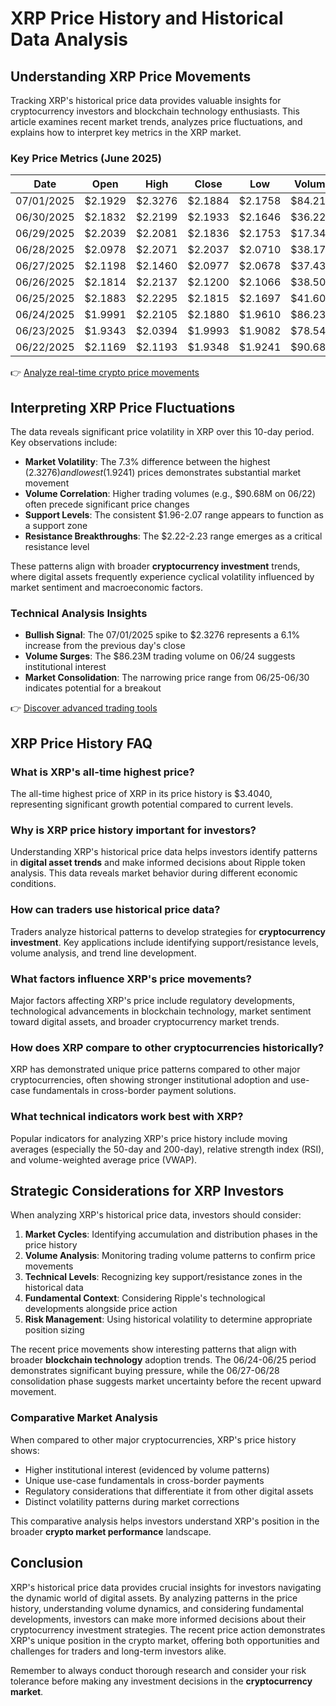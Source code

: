 # XRP Price History and Historical Data Analysis

## Understanding XRP Price Movements

Tracking XRP's historical price data provides valuable insights for cryptocurrency investors and blockchain technology enthusiasts. This article examines recent market trends, analyzes price fluctuations, and explains how to interpret key metrics in the XRP market.

### Key Price Metrics (June 2025)

| Date | Open | High | Close | Low | Volume |
| --- | --- | --- | --- | --- | --- |
| 07/01/2025 | $2.1929 | $2.3276 | $2.1884 | $2.1758 | $84.21M |
| 06/30/2025 | $2.1832 | $2.2199 | $2.1933 | $2.1646 | $36.22M |
| 06/29/2025 | $2.2039 | $2.2081 | $2.1836 | $2.1753 | $17.34M |
| 06/28/2025 | $2.0978 | $2.2071 | $2.2037 | $2.0710 | $38.17M |
| 06/27/2025 | $2.1198 | $2.1460 | $2.0977 | $2.0678 | $37.43M |
| 06/26/2025 | $2.1814 | $2.2137 | $2.1200 | $2.1066 | $38.50M |
| 06/25/2025 | $2.1883 | $2.2295 | $2.1815 | $2.1697 | $41.60M |
| 06/24/2025 | $1.9991 | $2.2105 | $2.1880 | $1.9610 | $86.23M |
| 06/23/2025 | $1.9343 | $2.0394 | $1.9993 | $1.9082 | $78.54M |
| 06/22/2025 | $2.1169 | $2.1193 | $1.9348 | $1.9241 | $90.68M |

👉 [Analyze real-time crypto price movements](https://bit.ly/okx-bonus)

## Interpreting XRP Price Fluctuations

The data reveals significant price volatility in XRP over this 10-day period. Key observations include:

- **Market Volatility**: The 7.3% difference between the highest ($2.3276) and lowest ($1.9241) prices demonstrates substantial market movement
- **Volume Correlation**: Higher trading volumes (e.g., $90.68M on 06/22) often precede significant price changes
- **Support Levels**: The consistent $1.96-2.07 range appears to function as a support zone
- **Resistance Breakthroughs**: The $2.22-2.23 range emerges as a critical resistance level

These patterns align with broader **cryptocurrency investment** trends, where digital assets frequently experience cyclical volatility influenced by market sentiment and macroeconomic factors.

### Technical Analysis Insights

- **Bullish Signal**: The 07/01/2025 spike to $2.3276 represents a 6.1% increase from the previous day's close
- **Volume Surges**: The $86.23M trading volume on 06/24 suggests institutional interest
- **Market Consolidation**: The narrowing price range from 06/25-06/30 indicates potential for a breakout

👉 [Discover advanced trading tools](https://bit.ly/okx-bonus)

## XRP Price History FAQ

### What is XRP's all-time highest price?

The all-time highest price of XRP in its price history is $3.4040, representing significant growth potential compared to current levels.

### Why is XRP price history important for investors?

Understanding XRP's historical price data helps investors identify patterns in **digital asset trends** and make informed decisions about Ripple token analysis. This data reveals market behavior during different economic conditions.

### How can traders use historical price data?

Traders analyze historical patterns to develop strategies for **cryptocurrency investment**. Key applications include identifying support/resistance levels, volume analysis, and trend line development.

### What factors influence XRP's price movements?

Major factors affecting XRP's price include regulatory developments, technological advancements in blockchain technology, market sentiment toward digital assets, and broader cryptocurrency market trends.

### How does XRP compare to other cryptocurrencies historically?

XRP has demonstrated unique price patterns compared to other major cryptocurrencies, often showing stronger institutional adoption and use-case fundamentals in cross-border payment solutions.

### What technical indicators work best with XRP?

Popular indicators for analyzing XRP's price history include moving averages (especially the 50-day and 200-day), relative strength index (RSI), and volume-weighted average price (VWAP).

## Strategic Considerations for XRP Investors

When analyzing XRP's historical price data, investors should consider:

1. **Market Cycles**: Identifying accumulation and distribution phases in the price history
2. **Volume Analysis**: Monitoring trading volume patterns to confirm price movements
3. **Technical Levels**: Recognizing key support/resistance zones in the historical data
4. **Fundamental Context**: Considering Ripple's technological developments alongside price action
5. **Risk Management**: Using historical volatility to determine appropriate position sizing

The recent price movements show interesting patterns that align with broader **blockchain technology** adoption trends. The 06/24-06/25 period demonstrates significant buying pressure, while the 06/27-06/28 consolidation phase suggests market uncertainty before the recent upward movement.

### Comparative Market Analysis

When compared to other major cryptocurrencies, XRP's price history shows:

- Higher institutional interest (evidenced by volume patterns)
- Unique use-case fundamentals in cross-border payments
- Regulatory considerations that differentiate it from other digital assets
- Distinct volatility patterns during market corrections

This comparative analysis helps investors understand XRP's position in the broader **crypto market performance** landscape.

## Conclusion

XRP's historical price data provides crucial insights for investors navigating the dynamic world of digital assets. By analyzing patterns in the price history, understanding volume dynamics, and considering fundamental developments, investors can make more informed decisions about their cryptocurrency investment strategies. The recent price action demonstrates XRP's unique position in the crypto market, offering both opportunities and challenges for traders and long-term investors alike.

Remember to always conduct thorough research and consider your risk tolerance before making any investment decisions in the **cryptocurrency market**.